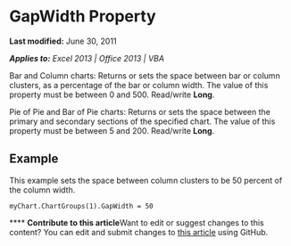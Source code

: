 
# GapWidth Property

 **Last modified:** June 30, 2011

 _**Applies to:** Excel 2013 | Office 2013 | VBA_

Bar and Column charts: Returns or sets the space between bar or column clusters, as a percentage of the bar or column width. The value of this property must be between 0 and 500. Read/write  **Long**.

Pie of Pie and Bar of Pie charts: Returns or sets the space between the primary and secondary sections of the specified chart. The value of this property must be between 5 and 200. Read/write  **Long**.

## Example

This example sets the space between column clusters to be 50 percent of the column width.


```
myChart.ChartGroups(1).GapWidth = 50
```


****   **Contribute to this article**Want to edit or suggest changes to this content? You can edit and submit changes to  [this article](https://github.com/jhershey00/VBA_Excel_Test/OpenXMLCon/articles/d00b2a8b-76a0-1dbe-537d-bb55f3a069c9.md) using GitHub.

